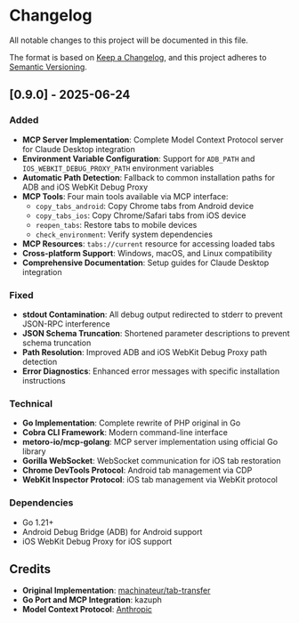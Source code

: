 # Changelog

All notable changes to this project will be documented in this file.

The format is based on [Keep a Changelog](https://keepachangelog.com/en/1.0.0/),
and this project adheres to [Semantic Versioning](https://semver.org/spec/v2.0.0.html).

## [0.9.0] - 2025-06-24

### Added
- **MCP Server Implementation**: Complete Model Context Protocol server for Claude Desktop integration
- **Environment Variable Configuration**: Support for `ADB_PATH` and `IOS_WEBKIT_DEBUG_PROXY_PATH` environment variables
- **Automatic Path Detection**: Fallback to common installation paths for ADB and iOS WebKit Debug Proxy
- **MCP Tools**: Four main tools available via MCP interface:
  - `copy_tabs_android`: Copy Chrome tabs from Android device
  - `copy_tabs_ios`: Copy Chrome/Safari tabs from iOS device  
  - `reopen_tabs`: Restore tabs to mobile devices
  - `check_environment`: Verify system dependencies
- **MCP Resources**: `tabs://current` resource for accessing loaded tabs
- **Cross-platform Support**: Windows, macOS, and Linux compatibility
- **Comprehensive Documentation**: Setup guides for Claude Desktop integration

### Fixed
- **stdout Contamination**: All debug output redirected to stderr to prevent JSON-RPC interference
- **JSON Schema Truncation**: Shortened parameter descriptions to prevent schema truncation
- **Path Resolution**: Improved ADB and iOS WebKit Debug Proxy path detection
- **Error Diagnostics**: Enhanced error messages with specific installation instructions

### Technical
- **Go Implementation**: Complete rewrite of PHP original in Go
- **Cobra CLI Framework**: Modern command-line interface
- **metoro-io/mcp-golang**: MCP server implementation using official Go library
- **Gorilla WebSocket**: WebSocket communication for iOS tab restoration
- **Chrome DevTools Protocol**: Android tab management via CDP
- **WebKit Inspector Protocol**: iOS tab management via WebKit protocol

### Dependencies
- Go 1.21+
- Android Debug Bridge (ADB) for Android support
- iOS WebKit Debug Proxy for iOS support

## Credits

- **Original Implementation**: [machinateur/tab-transfer](https://github.com/machinateur/tab-transfer)
- **Go Port and MCP Integration**: kazuph
- **Model Context Protocol**: [Anthropic](https://github.com/anthropics/mcp)